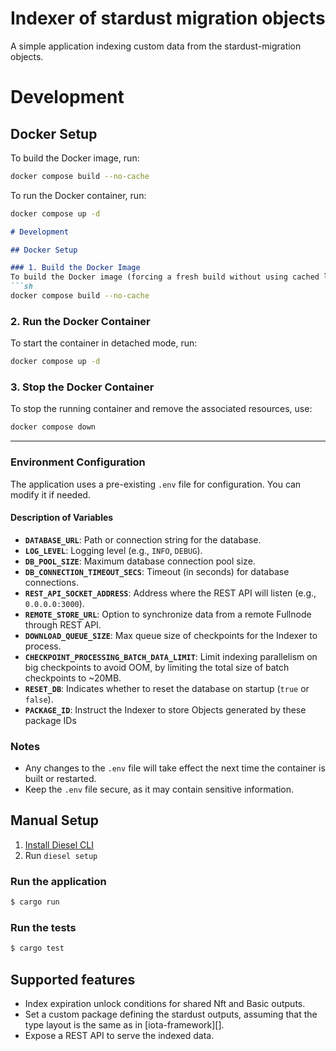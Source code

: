 # Indexer of stardust migration objects

A simple application indexing custom data from the stardust-migration objects.

# Development

## Docker Setup

To build the Docker image, run:
```sh
docker compose build --no-cache
```

To run the Docker container, run:
```sh
docker compose up -d
```

```markdown
# Development

## Docker Setup

### 1. Build the Docker Image
To build the Docker image (forcing a fresh build without using cached layers), run:
```sh
docker compose build --no-cache
```

### 2. Run the Docker Container
To start the container in detached mode, run:
```sh
docker compose up -d
```

### 3. Stop the Docker Container
To stop the running container and remove the associated resources, use:
```sh
docker compose down
```

---

### Environment Configuration

The application uses a pre-existing `.env` file for configuration. You can modify it if needed.

#### Description of Variables
- **`DATABASE_URL`**: Path or connection string for the database.
- **`LOG_LEVEL`**: Logging level (e.g., `INFO`, `DEBUG`).
- **`DB_POOL_SIZE`**: Maximum database connection pool size.
- **`DB_CONNECTION_TIMEOUT_SECS`**: Timeout (in seconds) for database connections.
- **`REST_API_SOCKET_ADDRESS`**: Address where the REST API will listen (e.g., `0.0.0.0:3000`).
- **`REMOTE_STORE_URL`**: Option to synchronize data from a remote Fullnode through REST API.
- **`DOWNLOAD_QUEUE_SIZE`**: Max queue size of checkpoints for the Indexer to process.
- **`CHECKPOINT_PROCESSING_BATCH_DATA_LIMIT`**: Limit indexing parallelism on big checkpoints to avoid OOM, by limiting the total size of batch checkpoints to ~20MB.
- **`RESET_DB`**: Indicates whether to reset the database on startup (`true` or `false`).
- **`PACKAGE_ID`**: Instruct the Indexer to store Objects generated by these package IDs

### Notes
- Any changes to the `.env` file will take effect the next time the container is built or restarted.
- Keep the `.env` file secure, as it may contain sensitive information.

## Manual Setup

1. [Install Diesel CLI][diesel-getting-started]
2. Run `diesel setup`

### Run the application

```sh
$ cargo run
```

### Run the tests

```sh
$ cargo test
```

## Supported features

* Index expiration unlock conditions for shared Nft and Basic outputs.
* Set a custom package defining the stardust outputs, assuming that the type
  layout is the same as in [iota-framework][].
* Expose a REST API to serve the indexed data.

[diesel-getting-started]: https://diesel.rs/guides/getting-started.html
